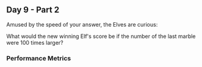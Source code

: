 ## Day 9 - Part 2

Amused by the speed of your answer, the Elves are curious:

What would the new winning Elf's score be if the number of the last marble were 100 times larger?

### Performance Metrics
